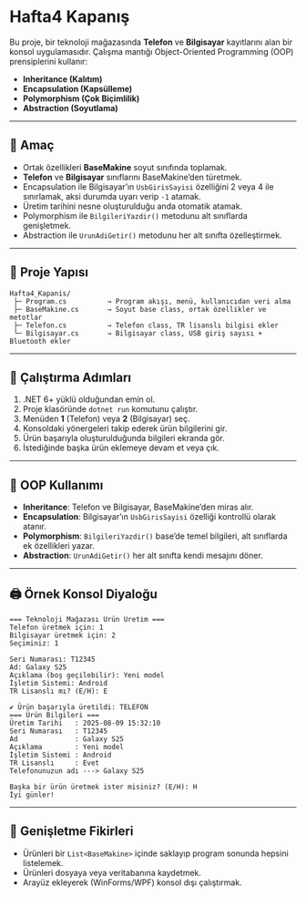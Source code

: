 # Hafta4 Kapanış

Bu proje, bir teknoloji mağazasında **Telefon** ve **Bilgisayar** kayıtlarını alan bir konsol uygulamasıdır. Çalışma mantığı Object-Oriented Programming (OOP) prensiplerini kullanır:

* **Inheritance (Kalıtım)**
* **Encapsulation (Kapsülleme)**
* **Polymorphism (Çok Biçimlilik)**
* **Abstraction (Soyutlama)**

---

## 🎯 Amaç

* Ortak özellikleri **BaseMakine** soyut sınıfında toplamak.
* **Telefon** ve **Bilgisayar** sınıflarını BaseMakine’den türetmek.
* Encapsulation ile Bilgisayar’ın `UsbGirisSayisi` özelliğini 2 veya 4 ile sınırlamak, aksi durumda uyarı verip `-1` atamak.
* Üretim tarihini nesne oluşturulduğu anda otomatik atamak.
* Polymorphism ile `BilgileriYazdir()` metodunu alt sınıflarda genişletmek.
* Abstraction ile `UrunAdiGetir()` metodunu her alt sınıfta özelleştirmek.

---

## 📁 Proje Yapısı

```
Hafta4_Kapanis/
 ├─ Program.cs          → Program akışı, menü, kullanıcıdan veri alma
 ├─ BaseMakine.cs       → Soyut base class, ortak özellikler ve metotlar
 ├─ Telefon.cs          → Telefon class, TR lisanslı bilgisi ekler
 └─ Bilgisayar.cs       → Bilgisayar class, USB giriş sayısı + Bluetooth ekler
```

---

## 🚀 Çalıştırma Adımları

1. .NET 6+ yüklü olduğundan emin ol.
2. Proje klasöründe `dotnet run` komutunu çalıştır.
3. Menüden **1** (Telefon) veya **2** (Bilgisayar) seç.
4. Konsoldaki yönergeleri takip ederek ürün bilgilerini gir.
5. Ürün başarıyla oluşturulduğunda bilgileri ekranda gör.
6. İstediğinde başka ürün eklemeye devam et veya çık.

---

## 🧠 OOP Kullanımı

* **Inheritance**: Telefon ve Bilgisayar, BaseMakine’den miras alır.
* **Encapsulation**: Bilgisayar’ın `UsbGirisSayisi` özelliği kontrollü olarak atanır.
* **Polymorphism**: `BilgileriYazdir()` base’de temel bilgileri, alt sınıflarda ek özellikleri yazar.
* **Abstraction**: `UrunAdiGetir()` her alt sınıfta kendi mesajını döner.

---

## 🖨️ Örnek Konsol Diyaloğu

```
=== Teknoloji Mağazası Ürün Üretim ===
Telefon üretmek için: 1
Bilgisayar üretmek için: 2
Seçiminiz: 1

Seri Numarası: T12345
Ad: Galaxy S25
Açıklama (boş geçilebilir): Yeni model
İşletim Sistemi: Android
TR Lisanslı mı? (E/H): E

✔ Ürün başarıyla üretildi: TELEFON
=== Ürün Bilgileri ===
Üretim Tarihi   : 2025-08-09 15:32:10
Seri Numarası   : T12345
Ad              : Galaxy S25
Açıklama        : Yeni model
İşletim Sistemi : Android
TR Lisanslı     : Evet
Telefonunuzun adı ---> Galaxy S25

Başka bir ürün üretmek ister misiniz? (E/H): H
İyi günler!
```

---

## 🔧 Genişletme Fikirleri

* Ürünleri bir `List<BaseMakine>` içinde saklayıp program sonunda hepsini listelemek.
* Ürünleri dosyaya veya veritabanına kaydetmek.
* Arayüz ekleyerek (WinForms/WPF) konsol dışı çalıştırmak.
